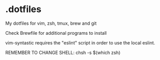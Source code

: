 # .dotfiles
My dotfiles for vim, zsh, tmux, brew and git

Check Brewfile for additional programs to install

vim-syntastic requires the "eslint" script in order to use
the local eslint.

REMEMBER TO CHANGE SHELL: 
chsh -s $(which zsh)


